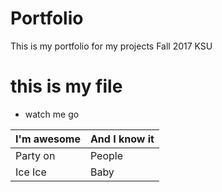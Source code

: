 # Portfolio

This is my portfolio for my projects Fall 2017 KSU

# this is my file

* watch me go

I'm awesome | And I know it
------------ | -------------
Party on  | People
Ice Ice | Baby


